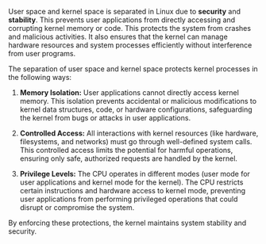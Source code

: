 User space and kernel space is separated in Linux due to **security** and **stability**. This prevents user applications from directly accessing and corrupting kernel memory or code. This protects the system from crashes and malicious activities. It also ensures that the kernel can manage hardware resources and system processes efficiently without interference from user programs.

The separation of user space and kernel space protects kernel processes in the following ways:

1. **Memory Isolation:** User applications cannot directly access kernel memory. This isolation prevents accidental or malicious modifications to kernel data structures, code, or hardware configurations, safeguarding the kernel from bugs or attacks in user applications.

2. **Controlled Access:** All interactions with kernel resources (like hardware, filesystems, and networks) must go through well-defined system calls. This controlled access limits the potential for harmful operations, ensuring only safe, authorized requests are handled by the kernel.

3. **Privilege Levels:** The CPU operates in different modes (user mode for user applications and kernel mode for the kernel). The CPU restricts certain instructions and hardware access to kernel mode, preventing user applications from performing privileged operations that could disrupt or compromise the system.

By enforcing these protections, the kernel maintains system stability and security.

